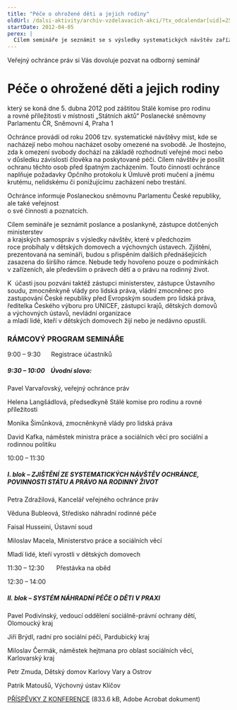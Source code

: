 ```yaml
---
title: "Péče o ohrožené děti a jejich rodiny"
oldUrl: /dalsi-aktivity/archiv-vzdelavacich-akci/?tx_odcalendar[uid]=25&cHash=5672d3833fc3871f65c0acefa83653c6
startDate: 2012-04-05
perex: |
  Cílem semináře je seznámit se s výsledky systematických návštěv zařízení pro děti, hovořit o podmínkách, v nichž děti žijí, a také o právech dětí a právu na rodinný život.
---
```


<p>Veřejný ochránce práv si Vás dovoluje pozvat na odborný seminář </p><h1>Péče o ohrožené děti a jejich rodiny</h1><p>který se koná dne 5. dubna 2012 pod záštitou Stálé komise pro rodinu a rovné příležitosti v místnosti „Státních aktů“ Poslanecké sněmovny Parlamentu ČR, Sněmovní 4, Praha 1</p>
<p>Ochránce provádí od roku 2006 tzv. systematické návštěvy míst, kde se nacházejí nebo mohou nacházet osoby omezené na svobodě. Je lhostejno, zda k omezení svobody dochází na základě rozhodnutí veřejné moci nebo v důsledku závislosti člověka na poskytované péči. Cílem návštěv je posílit ochranu těchto osob před špatným zacházením. Touto činností ochránce naplňuje požadavky Opčního protokolu k Úmluvě proti mučení a jinému krutému, nelidskému či ponižujícímu zacházení nebo trestání.</p>
<p>Ochránce informuje Poslaneckou sněmovnu Parlamentu České republiky, ale také veřejnost<br />o své činnosti a poznatcích.</p>
<p>Cílem semináře je seznámit poslance a poslankyně, zástupce dotčených ministerstev<br />a krajských samospráv s výsledky návštěv, které v předchozím roce probíhaly v dětských domovech a výchovných ústavech. Zjištění, prezentovaná na semináři, budou s přispěním dalších přednášejících zasazena do širšího rámce. Nebude tedy hovořeno pouze o podmínkách v zařízeních, ale především o právech dětí a o právu na rodinný život.</p>
<p>K  účasti jsou pozváni taktéž zástupci ministerstev, zástupce Ústavního soudu, zmocněnkyně vlády pro lidská práva, vládní zmocněnec pro zastupování České republiky před Evropským soudem pro lidská práva, ředitelka Českého výboru pro UNICEF, zástupci krajů, dětských domovů a výchovných ústavů, nevládní organizace <br />a mladí lidé, kteří v dětských domovech žijí nebo je nedávno opustili.</p><h3>RÁMCOVÝ PROGRAM SEMINÁŘE</h3><p>9:00 – 9:30      Registrace účastníků</p><h5>9:30 – 10:00    Úvodní slovo: </h5><p>Pavel Varvařovský, veřejný ochránce práv</p>
<p>Helena Langšádlová, předsedkyně Stálé komise pro rodinu a rovné příležitosti</p>
<p>Monika Šimůnková, zmocněnkyně vlády pro lidská práva</p>
<p>David Kafka, náměstek ministra práce a sociálních věcí pro sociální a rodinnou politiku </p>
<p>10:00 – 11:30   </p><h5>I. blok – ZJIŠTĚNÍ ZE SYSTEMATICKÝCH NÁVŠTĚV OCHRÁNCE, POVINNOSTI STÁTU A PRÁVO NA RODINNÝ ŽIVOT </h5><p>Petra Zdražilová, Kancelář veřejného ochránce práv</p>
<p>Věduna Bubleová, Středisko náhradní rodinné péče</p>
<p>Faisal Husseini, Ústavní soud</p>
<p>Miloslav Macela, Ministerstvo práce a sociálních věcí</p>
<p>Mladí lidé, kteří vyrostli v dětských domovech</p>
<p>11:30 – 12:30       Přestávka na oběd</p>
<p>12:30 – 14:00  </p><h5>II. blok – SYSTÉM NÁHRADNÍ PÉČE O DĚTI V PRAXI</h5><p>Pavel Podivínský, vedoucí oddělení sociálně-právní ochrany dětí, Olomoucký kraj</p>
<p>Jiří Brýdl, radní pro sociální péči, Pardubický kraj</p>
<p>Miloslav Čermák, náměstek hejtmana pro oblast sociálních věcí, Karlovarský kraj</p>
<p>Petr Zmuda, Dětský domov Karlovy Vary a Ostrov </p>
<p>Patrik Matoušů, Výchovný ústav Klíčov</p>
<p><a href="/uploads-import/Publikace/Pece_o_ohrozene_deti.pdf" target="_blank">PŘÍSPĚVKY Z KONFERENCE</a> (833.6 kB, Adobe Acrobat dokument)</p>
